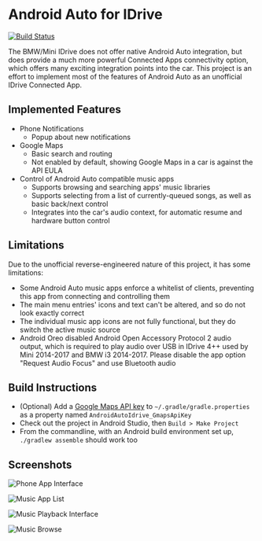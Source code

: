 Android Auto for IDrive
=======================

[![Build Status](https://travis-ci.org/hufman/AndroidAutoIdrive.svg?branch=master)](https://travis-ci.org/hufman/AndroidAutoIdrive)

The BMW/Mini IDrive does not offer native Android Auto integration, but does provide a much more powerful Connected Apps connectivity option, which offers many exciting integration points into the car.
This project is an effort to implement most of the features of Android Auto as an unofficial IDrive Connected App.

Implemented Features
--------------------

  - Phone Notifications
    - Popup about new notifications
  - Google Maps
    - Basic search and routing
    - Not enabled by default, showing Google Maps in a car is against the API EULA
  - Control of Android Auto compatible music apps
    - Supports browsing and searching apps' music libraries
    - Supports selecting from a list of currently-queued songs, as well as basic back/next control
    - Integrates into the car's audio context, for automatic resume and hardware button control

Limitations
-----------

Due to the unofficial reverse-engineered nature of this project, it has some limitations:

  - Some Android Auto music apps enforce a whitelist of clients, preventing this app from connecting and controlling them
  - The main menu entries' icons and text can't be altered, and so do not look exactly correct
  - The individual music app icons are not fully functional, but they do switch the active music source
  - Android Oreo disabled Android Open Accessory Protocol 2 audio output, which is required to play audio over USB in IDrive 4++ used by Mini 2014-2017 and BMW i3 2014-2017. Please disable the app option "Request Audio Focus" and use Bluetooth audio

Build Instructions
------------------

  - (Optional) Add a [Google Maps API key](https://developers.google.com/maps/documentation/android-sdk/signup) to `~/.gradle/gradle.properties` as a property named `AndroidAutoIdrive_GmapsApiKey`
  - Check out the project in Android Studio, then `Build > Make Project`
  - From the commandline, with an Android build environment set up, `./gradlew assemble` should work too

Screenshots
-----------

![Phone App Interface](https://hufman.github.io/AndroidAutoIdrive/screenshot-app.png)

![Music App List](https://hufman.github.io/AndroidAutoIdrive/screenshot-musicapplist.jpg)

![Music Playback Interface](https://hufman.github.io/AndroidAutoIdrive/screenshot-musicplayback.jpg)

![Music Browse](https://hufman.github.io/AndroidAutoIdrive/screenshot-musicbrowse.jpg)